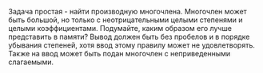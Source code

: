 Задача простая - найти производную многочлена. Многочлен может быть большой, но только с неотрицательными целыми степенями и целыми коэффициентами. 
Подумайте, каким образом его лучше представить в памяти? 
Вывод должен быть без пробелов и в порядке убывания степеней, хотя ввод этому правилу может не удовлетворять. 
Также на ввод может быть подан многочлен с неприведенными слагаемыми.